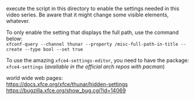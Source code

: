 execute the script in this directory to enable the settings needed in this video series. Be aware that it might change some visible elements, whatever.  

To only enable the setting that displays the full path, use the command below:  
`xfconf-query --channel thunar --property /misc-full-path-in-title --create --type bool --set true`  

To use the amazing `xfce4-settings-editor`, you need to have the package:  `xfce4-settings` (*available in the official arch repos with pacman*)

world wide web pages:  
https://docs.xfce.org/xfce/thunar/hidden-settings
https://bugzilla.xfce.org/show_bug.cgi?id=14069
